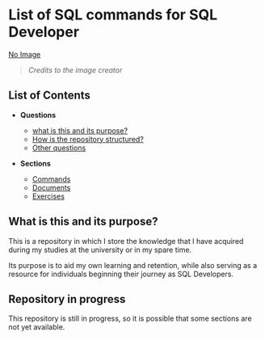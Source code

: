 # List of SQL commands for SQL Developer

[No Image](Docs/Assest/Developer_logo.png)
> _Credits to the image creator_


## List of Contents
- **Questions**
    - [what is this and its purpose?](#what-is-this-and-its-purpose)
    - [How is the repository structured?](list/Sections)
    - [Other questions](docs)

- **Sections**
    - [Commands](list/commands)
    - [Documents](list/documents)
    - [Exercises](list/exercises)


## What is this and its purpose?
This is a repository in which I store the knowledge that I have acquired during my studies at the university or in my spare time.

Its purpose is to aid my own learning and retention, while also serving as a resource for individuals beginning their journey as SQL Developers.

## Repository in progress

This repository is still in progress, so it is possible that some sections are not yet available.